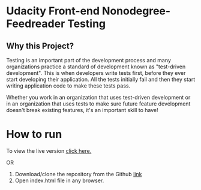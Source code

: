# Udacity Front-end Nonodegree-Feedreader Testing


## Why this Project?

Testing is an important part of the development process and many organizations practice a standard of development known as "test-driven development". This is when developers write tests first, before they ever start developing their application. All the tests initially fail and then they start writing application code to make these tests pass.

Whether you work in an organization that uses test-driven development or in an organization that uses tests to make sure future feature development doesn't break existing features, it's an important skill to have!

# How to run

To view the live version [click here.]()

OR

1. Download/clone the repository from the Github [link]()
2. Open index.html file in any browser.
